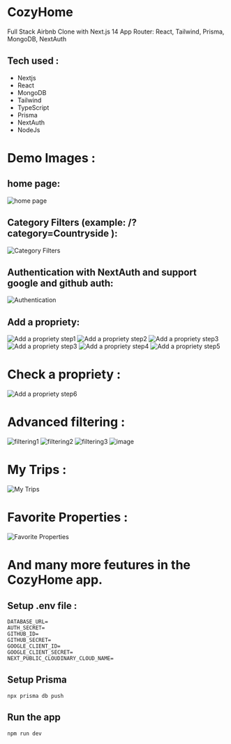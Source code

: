 # CozyHome 
Full Stack Airbnb Clone with Next.js 14 App Router: React, Tailwind, Prisma, MongoDB, NextAuth 

## Tech used :
 * Nextjs
 * React
 * MongoDB 
 * Tailwind 
 * TypeScript
 * Prisma
 * NextAuth 
 * NodeJs

# Demo Images :
## home page:
![home page](https://github.com/idboussadel/cozyhome/assets/113947156/71de4e7d-1c76-4519-9db2-8fd39e203057)

## Category Filters (example: /?category=Countryside ):
![Category Filters](https://github.com/idboussadel/cozyhome/assets/113947156/d36dd7a0-be2f-488f-a062-8c17663351a0)

## Authentication with NextAuth and support google and github auth:
![Authentication](https://github.com/idboussadel/cozyhome/assets/113947156/80682478-0258-446c-91c5-7d3e7c01a32a)

## Add a propriety: 
![Add a propriety step1](https://github.com/idboussadel/cozyhome/assets/113947156/c64ae5b6-7797-4ed0-830d-1f9484e20e3d)
![Add a propriety step2](https://github.com/idboussadel/cozyhome/assets/113947156/bd3ef701-7f62-4976-b289-1572ffa60cb5)
![Add a propriety step3](https://github.com/idboussadel/cozyhome/assets/113947156/acf8b5e8-1cb8-4361-ba15-27b5859898a7)
![Add a propriety step3](https://github.com/idboussadel/cozyhome/assets/113947156/9a727105-5f5a-424a-a787-44cb443df9b9)
![Add a propriety step4](https://github.com/idboussadel/cozyhome/assets/113947156/0c301ac2-cd13-4b38-b692-25c2eb32685d)
![Add a propriety step5](https://github.com/idboussadel/cozyhome/assets/113947156/9f876ece-cb94-4388-8014-92af3e221818)

# Check a propriety :
![Add a propriety step6](https://github.com/idboussadel/cozyhome/assets/113947156/e20ed784-8643-4a27-a620-afc6d86e31d2)

# Advanced filtering :
![filtering1](https://github.com/idboussadel/cozyhome/assets/113947156/765d594b-7f59-41c4-8eed-bc5b3d743e81)
![filtering2](https://github.com/idboussadel/cozyhome/assets/113947156/e70a9479-10f5-4b02-b4c4-638d8b43ce21)
![filtering3](https://github.com/idboussadel/cozyhome/assets/113947156/6421dac5-5b8b-4cda-872c-2fa05d08f186)
![image](https://github.com/idboussadel/cozyhome/assets/113947156/2307e468-e3e1-4dab-9787-8768f8c7aed1)

# My Trips :
![My Trips](https://github.com/idboussadel/cozyhome/assets/113947156/72ed0143-90ae-44e5-8b73-8cb19e668f09)

# Favorite Properties :
![Favorite Properties](https://github.com/idboussadel/cozyhome/assets/113947156/dc125c35-f8d6-4ec2-8540-a689ad72097f)

# And many more feutures in the CozyHome app.

## Setup .env file :
```
DATABASE_URL=
AUTH_SECRET=
GITHUB_ID=
GITHUB_SECRET=
GOOGLE_CLIENT_ID=
GOOGLE_CLIENT_SECRET=
NEXT_PUBLIC_CLOUDINARY_CLOUD_NAME=
```

## Setup Prisma
```
npx prisma db push
```

## Run the app
```
npm run dev
```
